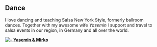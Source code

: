 ## Dance

I love dancing and teaching Salsa New York Style, formerly ballroom dances. Together with my awesome wife *Yasemin* I support and travel to salsa events in our region, in Germany and all over the world.

[![-](images/icons/facebook.svg) **Yasemin & Mirko**][yami]

[yami]: https://www.facebook.com/yasemin.mirko
